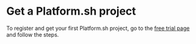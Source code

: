 # Get a Platform.sh project

To register and get your first Platform.sh project, go to the 
[free trial page](https://platform.sh/free-trial) and follow the steps.
